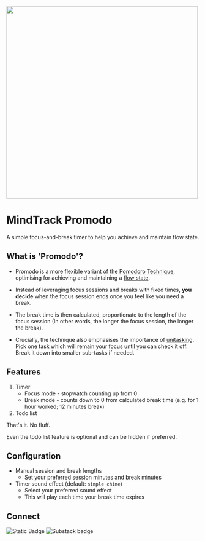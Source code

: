 <img src="https://github.com/user-attachments/assets/867fe157-cc97-4171-ad5a-e52c0e0c11c6" width="500">

# MindTrack Promodo

A simple focus-and-break timer to help you achieve and maintain flow state.

## What is 'Promodo'?

- Promodo is a more flexible variant of the [Pomodoro Technique](https://en.wikipedia.org/wiki/Pomodoro_Technique), optimising for achieving and maintaining a [flow state](https://www.theguardian.com/science/article/2024/jul/20/flow-state-science-creativity-psychology-focus).

- Instead of leveraging focus sessions and breaks with fixed times, **you decide** when the focus session ends once you feel like you need a break. 
  
- The break time is then calculated, proportionate to the length of the focus session (In other words, the longer the focus session, the longer the break).

- Crucially, the technique also emphasises the importance of [unitasking](https://www.psychologytoday.com/us/blog/the-path-to-passionate-happiness/202309/do-the-one-thing-that-matters). Pick one task which will remain your focus until you can check it off. Break it down into smaller sub-tasks if needed.

## Features

1. Timer
   - Focus mode - stopwatch counting up from 0
   - Break mode - counts down to 0 from calculated break time (e.g. for 1 hour worked; 12 minutes break)
2. Todo list

That's it. No fluff.

Even the todo list feature is optional and can be hidden if preferred.

## Configuration

- Manual session and break lengths
  - Set your preferred session minutes and break minutes
- Timer sound effect (default: `simple chime`)
  - Select your preferred sound effect
  - This will play each time your break time expires

## Connect

![Static Badge](https://img.shields.io/badge/Bluesky-0285FF?logo=bluesky&logoColor=white&link=https%3A%2F%2Fbsky.app%2Fprofile%2Fsubpixelsoftware.bsky.social)
![Substack badge](https://img.shields.io/badge/Substack-FF6719?logo=substack&logoColor=white&link=https%3A%2F%2Fsubpixelsoftware.substack.com%2F)
